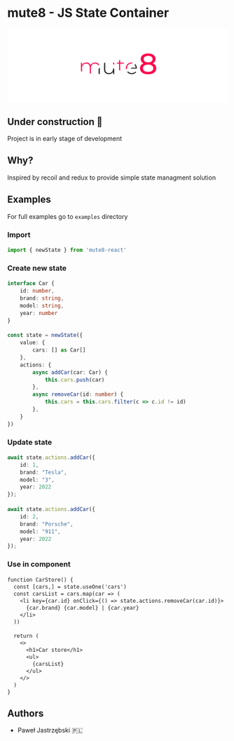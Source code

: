 
# mute8 - JS State Container
![mute8](doc/mut8.svg)

## Under construction 🚧
Project is in early stage of development

## Why?
Inspired by recoil and redux to provide simple state managment solution

## Examples
For full examples go to `examples` directory

### Import
```ts
import { newState } from 'mute8-react'
```

### Create new state
```ts
interface Car {
    id: number,
    brand: string,
    model: string,
    year: number
}

const state = newState({
    value: {
        cars: [] as Car[]
    },
    actions: {
        async addCar(car: Car) {
            this.cars.push(car)
        },
        async removeCar(id: number) {
            this.cars = this.cars.filter(c => c.id != id)
        },
    }
})
```

### Update state
```ts
await state.actions.addCar({
    id: 1,
    brand: "Tesla",
    model: "3",
    year: 2022
});

await state.actions.addCar({
    id: 2,
    brand: "Porsche",
    model: "911",
    year: 2022
});
```
### Use in component

```tsx 
function CarStore() {
  const [cars,] = state.useOne('cars')
  const carsList = cars.map(car => (
    <li key={car.id} onClick={() => state.actions.removeCar(car.id)}>
      {car.brand} {car.model} | {car.year}
    </li>
  ))

  return (
    <>
      <h1>Car store</h1>
      <ul>
        {carsList}
      </ul>
    </>
  )
}
```

## Authors
- Paweł Jastrzębski 🇵🇱